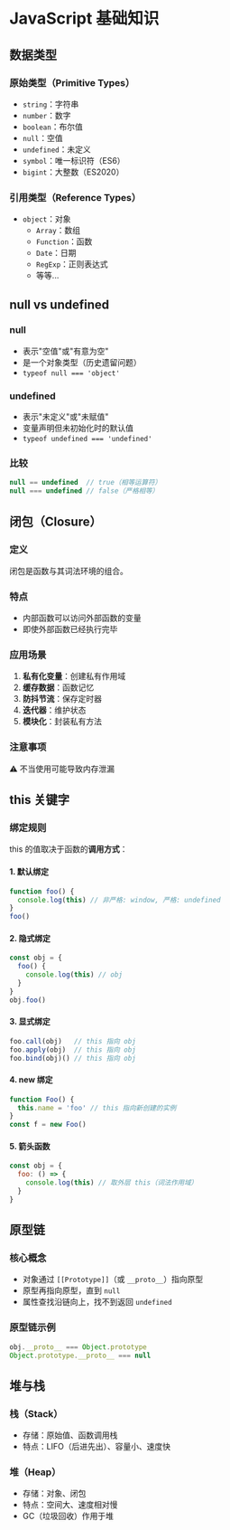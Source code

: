 # JavaScript 基础知识

## 数据类型

### 原始类型（Primitive Types）

- `string`：字符串
- `number`：数字
- `boolean`：布尔值
- `null`：空值
- `undefined`：未定义
- `symbol`：唯一标识符（ES6）
- `bigint`：大整数（ES2020）

### 引用类型（Reference Types）

- `object`：对象
  - `Array`：数组
  - `Function`：函数
  - `Date`：日期
  - `RegExp`：正则表达式
  - 等等...

## null vs undefined

### null

- 表示"空值"或"有意为空"
- 是一个对象类型（历史遗留问题）
- `typeof null === 'object'`

### undefined

- 表示"未定义"或"未赋值"
- 变量声明但未初始化时的默认值
- `typeof undefined === 'undefined'`

### 比较

```javascript
null == undefined  // true（相等运算符）
null === undefined // false（严格相等）
```

## 闭包（Closure）

### 定义

闭包是函数与其词法环境的组合。

### 特点

- 内部函数可以访问外部函数的变量
- 即使外部函数已经执行完毕

### 应用场景

1. **私有化变量**：创建私有作用域
2. **缓存数据**：函数记忆
3. **防抖节流**：保存定时器
4. **迭代器**：维护状态
5. **模块化**：封装私有方法

### 注意事项

⚠️ 不当使用可能导致内存泄漏

## this 关键字

### 绑定规则

this 的值取决于函数的**调用方式**：

#### 1. 默认绑定

```javascript
function foo() {
  console.log(this) // 非严格: window, 严格: undefined
}
foo()
```

#### 2. 隐式绑定

```javascript
const obj = {
  foo() {
    console.log(this) // obj
  }
}
obj.foo()
```

#### 3. 显式绑定

```javascript
foo.call(obj)   // this 指向 obj
foo.apply(obj)  // this 指向 obj
foo.bind(obj)() // this 指向 obj
```

#### 4. new 绑定

```javascript
function Foo() {
  this.name = 'foo' // this 指向新创建的实例
}
const f = new Foo()
```

#### 5. 箭头函数

```javascript
const obj = {
  foo: () => {
    console.log(this) // 取外层 this（词法作用域）
  }
}
```

## 原型链

### 核心概念

- 对象通过 `[[Prototype]]`（或 `__proto__`）指向原型
- 原型再指向原型，直到 `null`
- 属性查找沿链向上，找不到返回 `undefined`

### 原型链示例

```javascript
obj.__proto__ === Object.prototype
Object.prototype.__proto__ === null
```

## 堆与栈

### 栈（Stack）

- 存储：原始值、函数调用栈
- 特点：LIFO（后进先出）、容量小、速度快

### 堆（Heap）

- 存储：对象、闭包
- 特点：空间大、速度相对慢
- GC（垃圾回收）作用于堆
